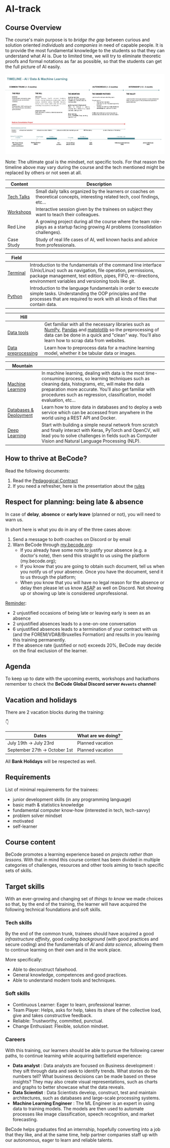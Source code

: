 # AI-track

## Course Overview

The course's main purpose is to _bridge the gap_ between curious and solution oriented _individuals_ and _companies_ in need of capable people. It is to provide the most fundamental knowledge to the students so that they can understand what AI is. Due to limited time, we will try to eliminate theoretic proofs and formal notations as far as possible, so that the students can get the full picture of AI easily.

![Timeline](assets/becode_pedagogy_timeline_ai.jpg)

Note: The ultimate goal is the mindset, not specific tools. For that reason the timeline above may vary during the course and the tech mentioned might be replaced by others or not seen at all.

| Content                                         | Description                                                                                                                           |
| ----------------------------------------------- | ------------------------------------------------------------------------------------------------------------------------------------- |
| [Tech Talks](https://my.becode.org/tech-talks/) | Small daily talks organized by the learners or coaches on theoretical concepts, interesting related tech, cool findings, etc…         |
| [Workshops](https://my.becode.org/tech-talks/)  | Interactive session given by the trainees on subject they want to teach their colleagues.                                             |
| Red Line                                        | A growing project during all the course where the team role-plays as a startup facing growing AI problems (consolidation challenges). |
| Case Study                                      | Study of real life cases of AI, well known hacks and advice from professionals.                                                       |

| Field                                                                            |                                                                                                                                                                                                                                                 |
| -------------------------------------------------------------------------------- | ----------------------------------------------------------------------------------------------------------------------------------------------------------------------------------------------------------------------------------------------- |
| [Terminal](https://github.com/becodeorg/ai-track/tree/master/content/1.terminal) | Introduction to the fundamentals of the command line interface (Unix/Linux) such as navigation, file operation, permissions, package management, text edition, pipes, FIFO, re-directions, environment variables and versioning tools like git. |
| [Python](https://github.com/becodeorg/ai-track/tree/master/content/2.python)     | Introduction to the language fundamentals in order to execute simple tasks. Understanding the OOP principles and the processes that are required to work with all kinds of files that contain data.                                             |

| Hill                                                                                                                    |                                                                                                                                                                                                                                                                                           |
| ----------------------------------------------------------------------------------------------------------------------- | ----------------------------------------------------------------------------------------------------------------------------------------------------------------------------------------------------------------------------------------------------------------------------------------- |
| [Data tools](https://github.com/becodeorg/ai-track/tree/master/content/3.data_tools)                                    | Get familiar with all the necessary libraries such as [NumPy](https://numpy.org/), [Pandas](https://pandas.pydata.org/) and [matplotlib](https://matplotlib.org/) so the preprocessing of data can be done in a quick and "clean" way. You'll also learn how to scrap data from websites. |
| [Data preprocessing](https://github.com/becodeorg/ai-track/tree/master/content/4.machine_learning/0.data_preprocessing) | Learn how to preprocess data for a machine learning model, whether it be tabular data or images.                                                                                                                                                                                          |

| Mountain                                                                                         |                                                                                                                                                                                                                                                                                               |
| ------------------------------------------------------------------------------------------------ | --------------------------------------------------------------------------------------------------------------------------------------------------------------------------------------------------------------------------------------------------------------------------------------------- |
| [Machine Learning](https://github.com/becodeorg/ai-track/tree/master/content/4.machine_learning) | In machine learning, dealing with data is the most time-consuming process, so learning techniques such as cleaning data, histograms, etc, will make the data preparation more accurate. You'll also get familiar with procedures such as regression, classification, model evaluation, etc... |
| [Databases & Deployment](https://github.com/becodeorg/ai-track/tree/master/content/5.deployment) | Learn how to store data in databases and to deploy a web service which can be accessed from anywhere in the world using a REST API and Docker.                                                                                                                                                |
| [Deep Learning](https://github.com/becodeorg/ai-track/tree/master/content/6.deep_learning)       | Start with building a simple neural network from scratch and finally interact with Keras, PyTorch and OpenCV, will lead you to solve challenges in fields such as Computer Vision and Natural Language Processing (NLP).                                                                      |

## How to thrive at BeCode?

Read the following documents:

1. Read the [Pedagogical Contract](https://github.com/becodeorg/BeCode/blob/master/educationalcontractAI.md)
2. If you need a refresher, here is the presentation about the [rules](https://docs.google.com/presentation/d/12NcwJp-x64T5kKnRDdwa1rN54Ab3BZhUUoT28Nv2K9o/edit#slide=id.p1)

## Respect for planning: being late & absence

In case of **delay**, **absence** or **early leave** (planned or not), you will need to warn us.

In short here is what you do in any of the three cases above:

1. Send a message to _both_ coaches on Discord or by email
2. Warn BeCode through [my.becode.org](https://my.becode.org/):
   - If you already have some note to justify your absence (e.g. a doctor's note), then send this straight to us using the platform (my.becode.org);
   - If you know that you are going to obtain such document, tell us when you notify us of your absence. Once you have the document, send it to us through the platform;
   - When you know that you will have no legal reason for the absence or delay then please let us know <abbr title="As Soon As Possible">ASAP</abbr> as well on Discord. Not showing up or showing up late is considered unprofessional.

[Reminder](https://github.com/becodeorg/BeCode/blob/master/educationalcontractAI.md#sanctions):

- 2 unjustified occasions of being late or leaving early is seen as an absence
- 2 unjustified absences leads to a one-on-one conversation
- 6 unjustified absences leads to a termination of your contract with us (and the FOREM/VDAB/Bruxelles Formation) and results in you leaving this training permanently.
- If the absence rate (justified or not) exceeds 20%, BeCode may decide on the final exclusion of the learner.

## Agenda

To keep up to date with the upcoming events, workshops and hackathons remember to check the **BeCode Global Discord server `#events` channel**!

## Vacation and holidays

There are 2 vacation blocks during the training:

👇

| Dates                        | What are we doing? |
| ---------------------------- | ------------------ |
| July 19th     -> July 23rd    | Planned vacation   |
| September 27th -> October 1st| Planned vacation   |

All **Bank Holidays** will be respected as well.

## Requirements

List of minimal requirements for the trainees:

- junior development skills (in any programming language)
- basic math & statistics knowledge
- fundamental computer know-how (interested in tech, tech-savvy)
- problem solver mindset
- motivated
- self-learner

## Course content

BeCode promotes a learning experience based on _projects rather than lessons_.
With that in mind this course content has been divided in multiple categories of
challenges, resources and other tools aiming to teach specific sets of skills.

## Target skills

With an ever-growing and changing set of _things to know_ we made choices so
that, by the end of the training, the learner will have acquired the following
technical foundations and soft skills.

### Tech skills

By the end of the common trunk, trainees should have acquired a good
_infrastructure affinity_, good _coding background_ (with good practices and
secure coding) and the fundamentals of _ΑΙ_ and _data science_, allowing them to continue
learning on their own and in the work place.

More specifically:

- Able to deconstruct falsehood.
- General knowledge, competences and good practices.
- Able to understand modern tools and techniques.

### Soft skills

- Continuous Learner: Eager to learn, professional learner.
- Team Player: Helps, asks for help, takes its share of the collective load,
  give and takes constructive feedback.
- Reliable: Trustworthy, committed, punctual.
- Change Enthusiast: Flexible, solution mindset.

### Careers

With this training, our learners should be able to pursue the following career paths, to continue learning while acquiring battlefield experience:

- **Data analyst** : Data analysts are focused on Business development : they sift through data and seek to identify trends. What stories do the numbers tell? What business decisions can be made based on these insights? They may also create visual representations, such as charts and graphs to better showcase what the data reveals.
- **Data Scientist** : Data Scientists develop, construct, test and maintain architectures, such as databases and large-scale processing systems.
- **Machine Learning Engineer** : The ML Engineer is an expert in using data to training models. The models are then used to automate processes like image classification, speech recognition, and market forecasting.

BeCode helps graduates find an internship, hopefully converting into a job that they like, and at the same time, help partner companies staff up with our autonomous, eager to learn and reliable talents.
